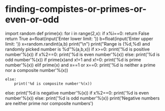 # finding-compistes-or-primes-or-even-or-odd
import random
def prime(x):
    for i in range(2,x):
        if x%i==0:
            return False
    return True
a=float(input('Enter lower limit: '))
b=float(input('Enter upper limit: '))
x=random.randint(a,b)
print("\n")
print("Range is (%d,%d) and randomly picked number is %d"%(a,b,x))
if x>=0:
    print('%d is positive number'%(x))
    if x%2==0:
        print('%d is even number'%(x))
    else:
        print('%d is odd number'%(x))
    if prime(x)and x!=1 and x!=0:
        print('%d is prime number'%(x))
    elif prime(x) and x==1 or x==0:
        print('%d is neither a prime nor a composite number'%(x))
        
    else:
        print('%d is composite number'%(x))
else:
    print('%d is negative number'%(x))
    if x%2==0:
        print('%d is even number'%(x))
    else:
        print('%d is odd number'%(x))
    print('Negative numbers are neither prime nor composite numbers')
